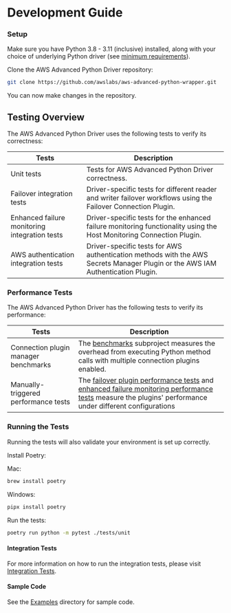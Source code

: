 # Development Guide

### Setup
Make sure you have Python 3.8 - 3.11 (inclusive) installed, along with your choice of underlying Python driver (see [minimum requirements](../GettingStarted.md#minimum-requirements)).

Clone the AWS Advanced Python Driver repository:

```bash
git clone https://github.com/awslabs/aws-advanced-python-wrapper.git
```

You can now make changes in the repository.

## Testing Overview

The AWS Advanced Python Driver uses the following tests to verify its correctness:

| Tests                                         | Description                                                                                                                    |
|-----------------------------------------------|--------------------------------------------------------------------------------------------------------------------------------|
| Unit tests                                    | Tests for AWS Advanced Python Driver correctness.                                                                              |
| Failover integration tests                    | Driver-specific tests for different reader and writer failover workflows using the Failover Connection Plugin.                 |
| Enhanced failure monitoring integration tests | Driver-specific tests for the enhanced failure monitoring functionality using the Host Monitoring Connection Plugin.           |
| AWS authentication integration tests          | Driver-specific tests for AWS authentication methods with the AWS Secrets Manager Plugin or the AWS IAM Authentication Plugin. |

### Performance Tests

The AWS Advanced Python Driver has the following tests to verify its performance:

| Tests                                | Description                                                                                                                                                                                                                                                                                             |
|--------------------------------------|---------------------------------------------------------------------------------------------------------------------------------------------------------------------------------------------------------------------------------------------------------------------------------------------------------|
| Connection plugin manager benchmarks | The [benchmarks](../../benchmarks/README.md) subproject measures the overhead from executing Python method calls with multiple connection plugins enabled.                                                                                                                                              |
| Manually-triggered performance tests | The [failover plugin performance tests](../../tests/integration/container/test_failover_performance.py) and [enhanced failure monitoring performance tests](../../tests/integration/container/test_read_write_splitting_performance.py) measure the plugins' performance under different configurations |

### Running the Tests

Running the tests will also validate your environment is set up correctly.

Install Poetry:

Mac:
```bash
brew install poetry
```

Windows:
```bash
pipx install poetry
```

Run the tests:

```bash
poetry run python -m pytest ./tests/unit
```

#### Integration Tests
For more information on how to run the integration tests, please visit [Integration Tests](../development-guide/IntegrationTests.md).

#### Sample Code
See the [Examples](../../docs/examples/) directory for sample code.
